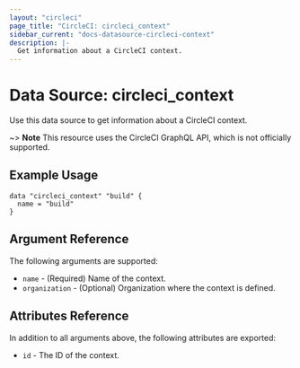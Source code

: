 ```yaml
---
layout: "circleci"
page_title: "CircleCI: circleci_context"
sidebar_current: "docs-datasource-circleci-context"
description: |-
  Get information about a CircleCI context.
---
```


# Data Source: circleci_context

Use this data source to get information about a CircleCI context.

~> **Note** This resource uses the CircleCI GraphQL API, which is not officially supported.

## Example Usage

```hcl
data "circleci_context" "build" {
  name = "build"
}
```

## Argument Reference

The following arguments are supported:

* `name` - (Required) Name of the context.
* `organization` - (Optional) Organization where the context is defined.

## Attributes Reference

In addition to all arguments above, the following attributes are exported:

* `id` - The ID of the context.
